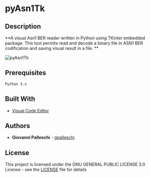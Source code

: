 # pyAsn1Tk

## Description

**A visual Asn1 BER reader written in Python using TKinter embedded package. This tool permits read and decode a binary file in ASN1 BER codification and saving visual result in a file. **

![pyAsn1Tk](https://drive.google.com/uc?export=view&id=1E5H1V7LjQi7oZbeHXNUBqAKnq_N03B2F)  

## Prerequisites

`Python 3.x`  

## Built With

* [Visual Code Editor](https://code.visualstudio.com) 

## Authors

* **Giovanni Palleschi** - [gpalleschi](https://github.com/gpalleschi)

## License

This project is licensed under the GNU GENERAL PUBLIC LICENSE 3.0 License - see the [LICENSE](LICENSE) file for details
